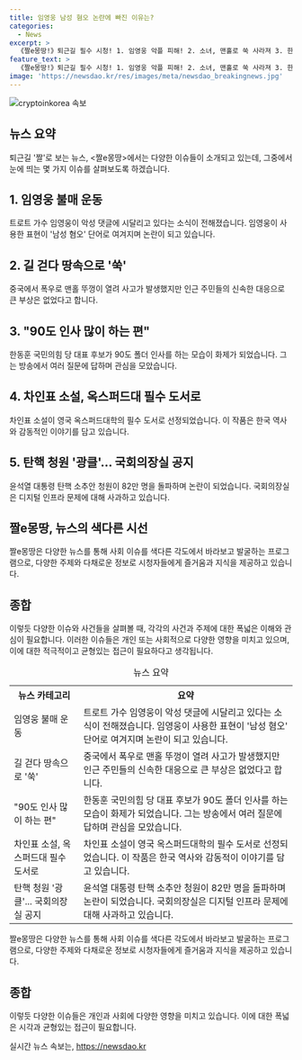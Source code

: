 ```yaml
---
title: 임영웅 남성 혐오 논란에 빠진 이유는?
categories:
  - News
excerpt: >
  《짤e몽땅!》퇴근길 필수 시청! 1. 임영웅 악플 피해! 2. 소녀, 맨홀로 쑥 사라져 3. 한동훈, 90도 폴더 인사 논란 4. 차인표 소설, 옥스퍼드대 필수 도서 지정 5. 탄핵 청원 광클...지금 당장 클릭!
feature_text: >
  《짤e몽땅!》퇴근길 필수 시청! 1. 임영웅 악플 피해! 2. 소녀, 맨홀로 쑥 사라져 3. 한동훈, 90도 폴더 인사 논란 4. 차인표 소설, 옥스퍼드대 필수 도서 지정 5. 탄핵 청원 광클...지금 당장 클릭!
image: 'https://newsdao.kr/res/images/meta/newsdao_breakingnews.jpg'
---
```


<p><img src="https://newsdao.kr/res/images/meta/newsdao_breakingnews.jpg" alt="cryptoinkorea 속보" /></p>

<h2 data-ke-size="size26">뉴스 요약</h2>

<p data-ke-size="size16">퇴근길 '짤'로 보는 뉴스, <짤e몽땅>에서는 다양한 이슈들이 소개되고 있는데, 그중에서 눈에 띄는 몇 가지 이슈를 살펴보도록 하겠습니다.</p>

<h2 data-ke-size="size26">1. 임영웅 불매 운동</h2>

<p data-ke-size="size16">트로트 가수 임영웅이 악성 댓글에 시달리고 있다는 소식이 전해졌습니다. 임영웅이 사용한 표현이 '남성 혐오' 단어로 여겨지며 논란이 되고 있습니다.</p>

<h2 data-ke-size="size26">2. 길 걷다 땅속으로 '쑥'</h2>

<p data-ke-size="size16">중국에서 폭우로 맨홀 뚜껑이 열려 사고가 발생했지만 인근 주민들의 신속한 대응으로 큰 부상은 없었다고 합니다.</p>

<h2 data-ke-size="size26">3. "90도 인사 많이 하는 편"</h2>

<p data-ke-size="size16">한동훈 국민의힘 당 대표 후보가 90도 폴더 인사를 하는 모습이 화제가 되었습니다. 그는 방송에서 여러 질문에 답하며 관심을 모았습니다.</p>

<h2 data-ke-size="size26">4. 차인표 소설, 옥스퍼드대 필수 도서로</h2>

<p data-ke-size="size16">차인표 소설이 영국 옥스퍼드대학의 필수 도서로 선정되었습니다. 이 작품은 한국 역사와 감동적인 이야기를 담고 있습니다.</p>

<h2 data-ke-size="size26">5. 탄핵 청원 '광클'... 국회의장실 공지</h2>

<p data-ke-size="size16">윤석열 대통령 탄핵 소추안 청원이 82만 명을 돌파하며 논란이 되었습니다. 국회의장실은 디지털 인프라 문제에 대해 사과하고 있습니다.</p>

<h2 data-ke-size="size26">짤e몽땅, 뉴스의 색다른 시선</h2>

<p data-ke-size="size16">짤e몽땅은 다양한 뉴스를 통해 사회 이슈를 색다른 각도에서 바라보고 발굴하는 프로그램으로, 다양한 주제와 다채로운 정보로 시청자들에게 즐거움과 지식을 제공하고 있습니다.</p>

<h2 data-ke-size="size26">종합</h2>

<p data-ke-size="size16">이렇듯 다양한 이슈와 사건들을 살펴볼 때, 각각의 사건과 주제에 대한 폭넓은 이해와 관심이 필요합니다. 이러한 이슈들은 개인 또는 사회적으로 다양한 영향을 미치고 있으며, 이에 대한 적극적이고 균형있는 접근이 필요하다고 생각됩니다.</p>

<table>
  <caption>뉴스 요약</caption>
  <tr>
    <th>뉴스 카테고리</th>
    <th>요약</th>
  </tr>
  <tr>
    <td>임영웅 불매 운동</td>
    <td>트로트 가수 임영웅이 악성 댓글에 시달리고 있다는 소식이 전해졌습니다. 임영웅이 사용한 표현이 '남성 혐오' 단어로 여겨지며 논란이 되고 있습니다.</td>
  </tr>
  <tr>
    <td>길 걷다 땅속으로 '쑥'</td>
    <td>중국에서 폭우로 맨홀 뚜껑이 열려 사고가 발생했지만 인근 주민들의 신속한 대응으로 큰 부상은 없었다고 합니다.</td>
  </tr>
  <tr>
    <td>"90도 인사 많이 하는 편"</td>
    <td>한동훈 국민의힘 당 대표 후보가 90도 폴더 인사를 하는 모습이 화제가 되었습니다. 그는 방송에서 여러 질문에 답하며 관심을 모았습니다.</td>
  </tr>
  <tr>
    <td>차인표 소설, 옥스퍼드대 필수 도서로</td>
    <td>차인표 소설이 영국 옥스퍼드대학의 필수 도서로 선정되었습니다. 이 작품은 한국 역사와 감동적이 이야기를 담고 있습니다.</td>
  </tr>
  <tr>
    <td>탄핵 청원 '광클'... 국회의장실 공지</td>
    <td>윤석열 대통령 탄핵 소추안 청원이 82만 명을 돌파하며 논란이 되었습니다. 국회의장실은 디지털 인프라 문제에 대해 사과하고 있습니다.</td>
  </tr>
</table>

<p data-ke-size="size16">짤e몽땅은 다양한 뉴스를 통해 사회 이슈를 색다른 각도에서 바라보고 발굴하는 프로그램으로, 다양한 주제와 다채로운 정보로 시청자들에게 즐거움과 지식을 제공하고 있습니다.</p>

<h2 data-ke-size="size26">종합</h2>

<p data-ke-size="size16">이렇듯 다양한 이슈들은 개인과 사회에 다양한 영향을 미치고 있습니다. 이에 대한 폭넓은 시각과 균형있는 접근이 필요합니다. </p>
실시간 뉴스 속보는, <a href="https://newsdao.kr" rel="dofollow">https://newsdao.kr</a>



